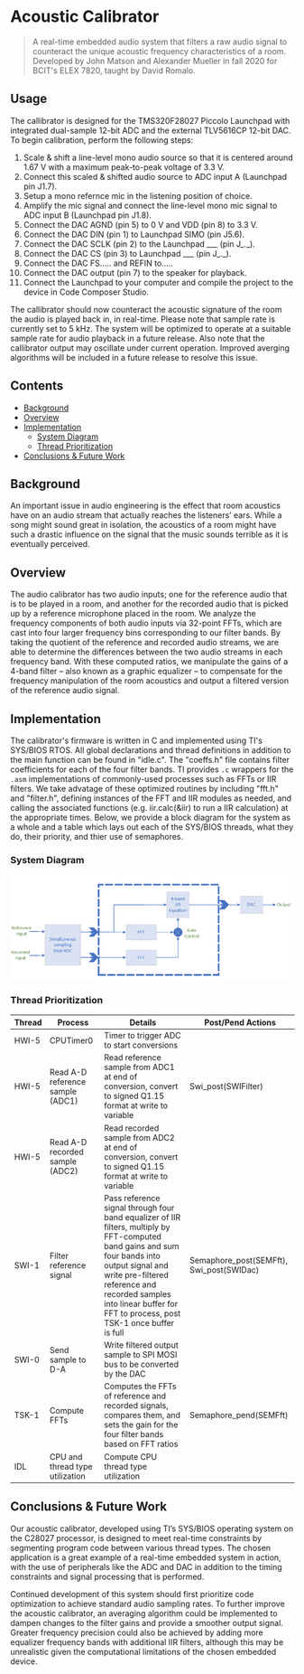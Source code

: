 # Acoustic Calibrator
>A real-time embedded audio system that filters a raw audio signal to counteract the unique acoustic frequency characteristics of a room. Developed by John Matson and Alexander Mueller in fall 2020 for BCIT's ELEX 7820, taught by David Romalo.

## Usage
The callibrator is designed for the TMS320F28027 Piccolo Launchpad with integrated dual-sample 12-bit ADC and the external TLV5616CP 12-bit DAC. To begin calibration, perform the following steps:
1. Scale & shift a line-level mono audio source so that it is centered around 1.67 V with a maximum peak-to-peak voltage of 3.3 V.
2. Connect this scaled & shifted audio source to ADC input A (Launchpad pin J1.7).
3. Setup a mono refernce mic in the listening position of choice.
4. Amplify the mic signal and connect the line-level mono mic signal to ADC input B (Launchpad pin J1.8).
5. Connect the DAC AGND (pin 5) to 0 V and VDD (pin 8) to 3.3 V.
6. Connect the DAC DIN (pin 1) to Launchpad SIMO (pin J5.6).
7. Connect the DAC SCLK (pin 2) to the Launchpad ___ (pin J_._).
8. Connect the DAC CS (pin 3) to Launchpad ___ (pin J_._).
9. Connect the DAC FS..... and REFIN to.....
10. Connect the DAC output (pin 7) to the speaker for playback.
11. Connect the Launchpad to your computer and compile the project to the device in Code Composer Studio.

The callibrator should now counteract the acoustic signature of the room the audio is played back in, in real-time. Please note that sample rate is currently set to 5 kHz. The system will be optimized to operate at a suitable sample rate for audio playback in a future release. Also note that the callibrator output may oscillate under current operation. Improved averging algorithms will be included in a future release to resolve this issue.

## Contents
* [Background](#background)
* [Overview](#overview)
* [Implementation](#implementation)
    * [System Diagram](#system-diagram)
    * [Thread Prioritization](#thread-prioritization)
* [Conclusions & Future Work](#conclusions--future-work)

## Background
An important issue in audio engineering is the effect that room acoustics have on an audio stream that actually reaches the listeners’ ears. While a song might sound great in isolation, the acoustics of a room might have such a drastic influence on the signal that the music sounds terrible as it is eventually perceived.

## Overview
The audio calibrator has two audio inputs; one for the reference audio that is to be played in a room, and another for the recorded audio that is picked up by a reference microphone placed in the room. We analyze the frequency components of both audio inputs via 32-point FFTs, which are cast into four larger frequency bins corresponding to our filter bands. By taking the quotient of the reference and recorded audio streams, we are able to determine the differences between the two audio streams in each frequency band. With these computed ratios, we manipulate the gains of a 4-band filter – also known as a graphic equalizer – to compensate for the frequency manipulation of the room acoustics and output a filtered version of the reference audio signal.

## Implementation
The calibrator's firmware is written in C and implemented using TI's SYS/BIOS RTOS. All global declarations and thread definitions in addition to the main function can be found in "idle.c". The "coeffs.h" file contains filter coefficients for each of the four filter bands. TI provides `.c` wrappers for the `.asm` implementations of commonly-used processes such as FFTs or IIR filters. We take advatage of these optimized routines by including "fft.h" and "filter.h", defining instances of the FFT and IIR modules as needed, and calling the associated functions (e.g. iir.calc(&iir) to run a IIR calculation) at the appropriate times. Below, we provide a block diagram for the system as a whole and a table which lays out each of the SYS/BIOS threads, what they do, their priority, and thier use of semaphores.

### System Diagram
![](readme-assets/block-diagram.png)

### Thread Prioritization
Thread | Process | Details | Post/Pend Actions
------ | ------- | ------- | -----------------
HWI-5 | CPUTimer0 | Timer to trigger ADC to start conversions |
HWI-5 | Read A-D reference sample (ADC1) | Read reference sample from ADC1 at end of conversion, convert to signed Q1.15 format at write to variable | Swi_post(SWIFilter)
HWI-5 | Read A-D recorded sample (ADC2) | Read recorded sample from ADC2 at end of conversion, convert to signed Q1.15 format at write to variable |
SWI-1 | Filter reference signal | Pass reference signal through four band equalizer of IIR filters, multiply by FFT-computed band gains and sum four bands into output signal and write pre-filtered reference and recorded samples into linear buffer for FFT to process, post TSK-1 once buffer is full | Semaphore_post(SEMFft), Swi_post(SWIDac)
SWI-0 | Send sample to D-A | Write filtered output sample to SPI MOSI bus to be converted by the DAC |
TSK-1 | Compute FFTs | Computes the FFTs of reference and recorded signals, compares them, and sets the gain for the four filter bands based on FFT ratios | Semaphore_pend(SEMFft)
IDL | CPU and thread type utilization | Compute CPU thread type utilization |

## Conclusions & Future Work
Our acoustic calibrator, developed using TI’s SYS/BIOS operating system on the C28027 processor, is designed to meet real-time constraints by segmenting program code between various thread types. The chosen application is a great example of a real-time embedded system in action, with the use of peripherals like the ADC and DAC in addition to the timing constraints and signal processing that is performed.

Continued development of this system should first prioritize code optimization to achieve standard audio sampling rates. To further improve the acoustic calibrator, an averaging algorithm could be implemented to dampen changes to the filter gains and provide a smoother output signal. Greater frequency precision could also be achieved by adding more equalizer frequency bands with additional IIR filters, although this may be unrealistic given the computational limitations of the chosen embedded device.
